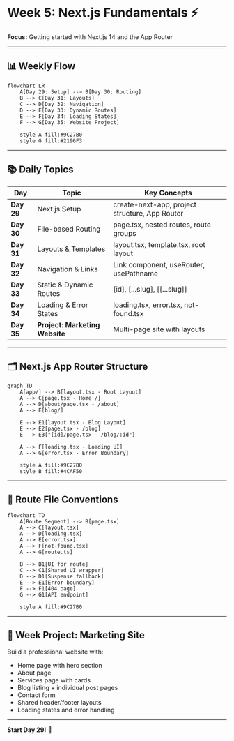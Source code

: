 # Week 5: Next.js Fundamentals ⚡

**Focus:** Getting started with Next.js 14 and the App Router

---

## 📊 Weekly Flow

```mermaid
flowchart LR
    A[Day 29: Setup] --> B[Day 30: Routing]
    B --> C[Day 31: Layouts]
    C --> D[Day 32: Navigation]
    D --> E[Day 33: Dynamic Routes]
    E --> F[Day 34: Loading States]
    F --> G[Day 35: Website Project]
    
    style A fill:#9C27B0
    style G fill:#2196F3
```

---

## 📚 Daily Topics

| Day | Topic | Key Concepts |
|-----|-------|--------------|
| **Day 29** | Next.js Setup | create-next-app, project structure, App Router |
| **Day 30** | File-based Routing | page.tsx, nested routes, route groups |
| **Day 31** | Layouts & Templates | layout.tsx, template.tsx, root layout |
| **Day 32** | Navigation & Links | Link component, useRouter, usePathname |
| **Day 33** | Static & Dynamic Routes | [id], [...slug], [[...slug]] |
| **Day 34** | Loading & Error States | loading.tsx, error.tsx, not-found.tsx |
| **Day 35** | **Project: Marketing Website** | Multi-page site with layouts |

---

## 🗂️ Next.js App Router Structure

```mermaid
graph TD
    A[app/] --> B[layout.tsx - Root Layout]
    A --> C[page.tsx - Home /]
    A --> D[about/page.tsx - /about]
    A --> E[blog/]
    
    E --> E1[layout.tsx - Blog Layout]
    E --> E2[page.tsx - /blog]
    E --> E3["[id]/page.tsx - /blog/:id"]
    
    A --> F[loading.tsx - Loading UI]
    A --> G[error.tsx - Error Boundary]
    
    style A fill:#9C27B0
    style B fill:#4CAF50
```

---

## 🔄 Route File Conventions

```mermaid
flowchart TD
    A[Route Segment] --> B[page.tsx]
    A --> C[layout.tsx]
    A --> D[loading.tsx]
    A --> E[error.tsx]
    A --> F[not-found.tsx]
    A --> G[route.ts]
    
    B --> B1[UI for route]
    C --> C1[Shared UI wrapper]
    D --> D1[Suspense fallback]
    E --> E1[Error boundary]
    F --> F1[404 page]
    G --> G1[API endpoint]
    
    style A fill:#9C27B0
```

---

## 📂 Week Project: Marketing Site

Build a professional website with:

- Home page with hero section
- About page
- Services page with cards
- Blog listing + individual post pages
- Contact form
- Shared header/footer layouts
- Loading states and error handling

---

**Start Day 29!** 🚀
